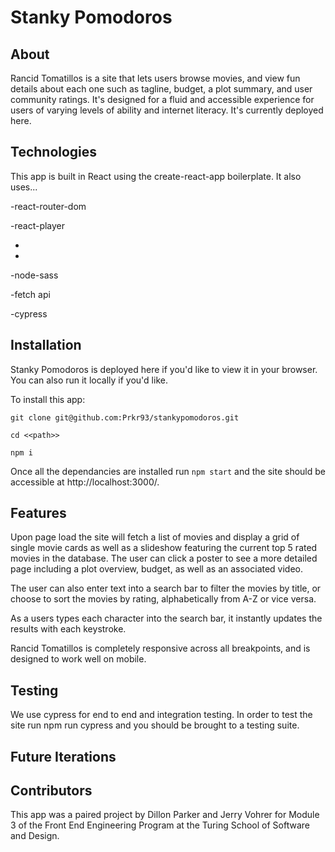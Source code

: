 # Stanky Pomodoros

## About
Rancid Tomatillos is a site that lets users browse movies, and view fun details about each one such as tagline, budget, a plot summary, and user community ratings. It's designed for a fluid and accessible experience for users of varying levels of ability and internet literacy. It's currently deployed here.


## Technologies
This app is built in React using the create-react-app boilerplate. It also uses...

-react-router-dom

-react-player

-

-

-node-sass

-fetch api

-cypress

## Installation
Stanky Pomodoros is deployed here if you'd like to view it in your browser. You can also run it locally if you'd like.

To install this app:

`git clone git@github.com:Prkr93/stankypomodoros.git`


`cd <<path>>`


`npm i`


Once all the dependancies are installed run `npm start` and the site should be accessible at http://localhost:3000/.

## Features
Upon page load the site will fetch a list of movies and display a grid of single movie cards as well as a slideshow featuring the current top 5 rated movies in the database. The user can click a poster to see a more detailed page including a plot overview, budget, as well as an associated video.

The user can also enter text into a search bar to filter the movies by title, or choose to sort the movies by rating, alphabetically from A-Z or vice versa.

As a users types each character into the search bar, it instantly updates the results with each keystroke.

Rancid Tomatillos is completely responsive across all breakpoints, and is designed to work well on mobile.

## Testing
We use cypress for end to end and integration testing. In order to test the site run npm run cypress and you should be brought to a testing suite.

## Future Iterations


## Contributors
This app was a paired project by Dillon Parker and Jerry Vohrer for Module 3 of the Front End Engineering Program at the Turing School of Software and Design.

